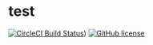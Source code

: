 # test

[![CircleCI Build Status](https://circleci.com/gh/ProblemSolver2/test.svg?style=shield)](https://app.circleci.com/pipelines/github/ProblemSolver2/test?branch=circleci-project-setup))
[![GitHub license](https://img.shields.io/badge/license-MIT-blue.svg)](https://raw.githubusercontent.com/circleci/circleci-docs/master/LICENSE)


